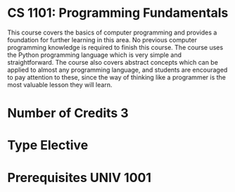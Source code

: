 # CS 1101: Programming Fundamentals
This course covers the basics of computer programming and provides a foundation for further learning in this area. No previous computer programming knowledge is required to finish this course. 
The course uses the Python programming language which is very simple and straightforward. 
The course also covers abstract concepts which can be applied to almost any programming language, and students are encouraged to pay attention to these, since the way of thinking like a programmer is the most valuable lesson they will learn.
# Number of Credits 3
# Type Elective
# Prerequisites UNIV 1001
